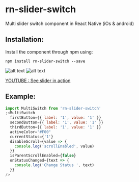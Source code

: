 # rn-slider-switch

Multi slider switch component in React Native (iOs & android)

## Installation:

Install the component through npm using:

```
npm install rn-slider-switch --save
```

![alt text](https://raw.githubusercontent.com/victorkvarghese/rn-slider-switch/master/one.png) ![alt text](https://raw.githubusercontent.com/victorkvarghese/rn-slider-switch/master/last.png)

[YOUTUBE : See slider in action](https://www.youtube.com/watch?v=d7oeRdoRyFk&feature=youtu.be)

## Example:

```js
import MultiSwitch from 'rn-slider-switch'
;<MultiSwitch
  firstButton={{ label: '1', value: '1' }}
  secondButton={{ label: '1', value: '1' }}
  thirdButton={{ label: '1', value: '1' }}
  activeColor="#F00"
  currentStatus={'1'}
  disableScroll={value => {
    console.log('scrollEnabled', value)
  }}
  isParentScrollEnabled={false}
  onStatusChanged={text => {
    console.log('Change Status ', text)
  }}
/>
```
